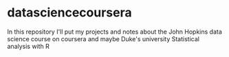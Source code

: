 # datasciencecoursera
In this repository I'll put my projects and notes about the John Hopkins data science course on coursera and maybe Duke's university Statistical analysis with R
